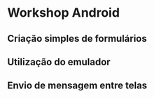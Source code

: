 # Workshop Android

## Criação simples de formulários

## Utilização do emulador

## Envio de mensagem entre telas
